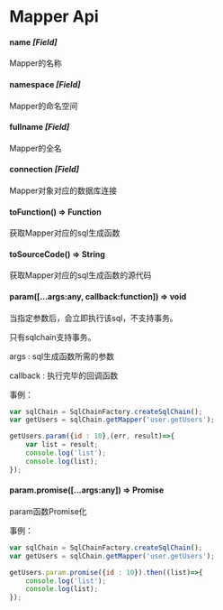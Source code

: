 # Mapper Api

#### name *[Field]*
Mapper的名称

#### namespace *[Field]*
Mapper的命名空间

#### fullname *[Field]*
Mapper的全名

#### connection *[Field]*
Mapper对象对应的数据库连接

#### toFunction() => Function
获取Mapper对应的sql生成函数

#### toSourceCode() => String
获取Mapper对应的sql生成函数的源代码

#### param([...args:any, callback:function]) => void
当指定参数后，会立即执行该sql，不支持事务。

只有sqlchain支持事务。

args : sql生成函数所需的参数

callback : 执行完毕的回调函数

事例：
```js
var sqlChain = SqlChainFactory.createSqlChain();
var getUsers = sqlChain.getMapper('user.getUsers');

getUsers.param({id : 10},(err, result)=>{
    var list = result;
    console.log('list');
    console.log(list);
});
```

#### param.promise([...args:any]) => Promise
param函数Promise化 

事例：
```js
var sqlChain = SqlChainFactory.createSqlChain();
var getUsers = sqlChain.getMapper('user.getUsers');

getUsers.param.promise({id : 10}).then((list)=>{
    console.log('list');
    console.log(list);
});         